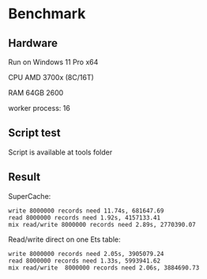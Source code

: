 # Benchmark

## Hardware

Run on Windows 11 Pro x64

CPU AMD 3700x (8C/16T)

RAM 64GB 2600

worker process: 16

## Script test

Script is available at tools folder

## Result

SuperCache:

```
write 8000000 records need 11.74s, 681647.69
read 8000000 records need 1.92s, 4157133.41
mix read/write 8000000 records need 2.89s, 2770390.07
```

Read/write direct on one Ets table:

```
write 8000000 records need 2.05s, 3905079.24
read 8000000 records need 1.33s, 5993941.62
mix read/write  8000000 records need 2.06s, 3884690.73
```